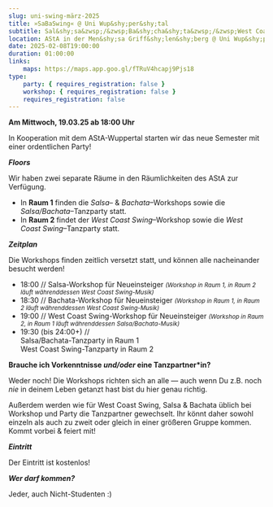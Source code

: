 ```yaml
---
slug: uni-swing-märz-2025
title: »SaBaSwing« @ Uni Wup&shy;per&shy;­tal
subtitle: Sal&shy;sa&zwsp;/&zwsp;Ba&shy;cha&shy;ta&zwsp;/&zwsp;West Coast Swing-&zwsp;Par&shy;ty auf 2 Floors
location: AStA in der Men&shy;sa Griff&shy;len&shy;berg @ Uni Wup&shy;per&shy;tal
date: 2025-02-08T19:00:00
duration: 01:00:00
links:
    maps: https://maps.app.goo.gl/fTRuV4hcapj9Pjs18
type:
    party: { requires_registration: false }
    workshop: { requires_registration: false }
    requires_registration: false
---
```


**Am Mittwoch, 19.03.25 ab 18:00 Uhr**

In Kooperation mit dem AStA-Wuppertal starten wir das neue Semester mit einer ordentlichen Party!

***Floors***

Wir haben zwei separate Räume in den Räumlichkeiten des AStA zur Verfügung.

- In **Raum 1** finden die _Salsa_&ndash; & _Bachata_&ndash;Workshops sowie die _Salsa/Bachata_&ndash;Tanzparty statt.
- In **Raum 2** findet der _West Coast Swing_&ndash;Workshop sowie die _West Coast Swing_&ndash;Tanzparty statt.

***Zeitplan***

Die Workshops finden zeitlich versetzt statt, und können alle nacheinander besucht werden!

- 18:00 // Salsa-Workshop für Neueinsteiger
  _<small>(Workshop in Raum 1, in Raum 2 läuft währenddessen West Coast Swing-Musik)</small>_
- 18:30 // Bachata-Workshop für Neueinsteiger
  _<small>(Workshop in Raum 1, in Raum 2 läuft währenddessen West Coast Swing-Musik)</small>_
- 19:00 // West Coast Swing-Workshop für Neueinsteiger
  _<small>(Workshop in Raum 2, in Raum 1 läuft währenddessen Salsa/Bachata-Musik)</small>_
- 19:30 (bis 24:00+) //<br>
  Salsa/Bachata-Tanzparty in Raum 1<br>
  West Coast Swing-Tanzparty in Raum 2

**Brauche ich Vorkenntnisse _<span class="thin">und/oder</span>_ eine Tanzpartner\*in?**

Weder noch! Die Workshops richten sich an alle &mdash; auch wenn Du z.B. noch _nie_ in deinem Leben getanzt hast bist du hier genau richtig.

Außerdem werden wie für West Coast Swing, Salsa & Bachata üblich bei Workshop und Party die Tanzpartner gewechselt.
Ihr könnt daher sowohl einzeln als auch zu zweit oder gleich in einer größeren Gruppe kommen.
Kommt vorbei & feiert mit!

***Eintritt***

Der Eintritt ist kostenlos!

***Wer darf kommen?***

Jeder, auch Nicht-Studenten :)
